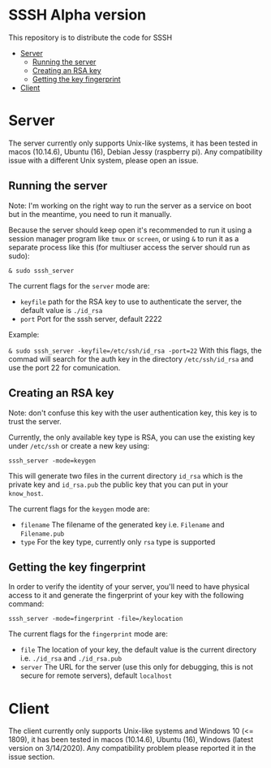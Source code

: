 # SSSH Alpha version

This repository is to distribute the code for SSSH

* [Server](#server)
  * [Running the server](#running-the-server)
  * [Creating an RSA key](#creating-an-rsa-key)
  * [Getting the key fingerprint](#getting-the-key-fingerprint)
* [Client](#client)

# Server

The server currently only supports Unix-like systems, it has been tested in macos (10.14.6), Ubuntu (16), Debian Jessy (raspberry pi). Any compatibility issue with a different Unix system, please open an issue.

## Running the server

Note: I'm working on the right way to run the server as a service on boot but in the meantime, you need to run it manually.

Because the server should keep open it's recommended to run it using a session manager program like `tmux` or `screen`, or using `&` to run it as a separate process like this (for multiuser access the server should run as sudo):

`& sudo sssh_server`

The current flags for the `server` mode are:
  - `keyfile` path for the RSA key to use to authenticate the server, the default value is `./id_rsa`
  - `port` Port for the sssh server, default 2222
  
Example:

`& sudo sssh_server -keyfile=/etc/ssh/id_rsa -port=22` With this flags, the commad will search for the auth key in the directory `/etc/ssh/id_rsa` and use the port 22 for comunication.

## Creating an RSA key

Note: don't confuse this key with the user authentication key, this key is to trust the server.

Currently, the only available key type is RSA, you can use the existing key under `/etc/ssh` or create a new key using:

`sssh_server -mode=keygen` 

This will generate two files in the current directory `id_rsa` which is the private key and `id_rsa.pub` the public key that you can put in your `know_host`.

The current flags for the `keygen` mode are:

- `filename` The filename of the generated key i.e. `Filename` and `Filename.pub`
- `type` For the key type, currently only `rsa` type is supported


## Getting the key fingerprint

In order to verify the identity of your server, you'll need to have physical access to it and generate the fingerprint of your key with the following command:

`sssh_server -mode=fingerprint -file=/keylocation`

The current flags for the `fingerprint` mode are:

- `file` The location of your key, the default value is the current directory i.e. `./id_rsa` and `./id_rsa.pub`
- `server` The URL for the server (use this only for debugging, this is not secure for remote servers), default `localhost`


# Client

The client currently only supports Unix-like systems and Windows 10 (<= 1809), it has been tested in macos (10.14.6), Ubuntu (16), Windows (latest version on 3/14/2020). Any compatibility problem please reported it in the issue section.

